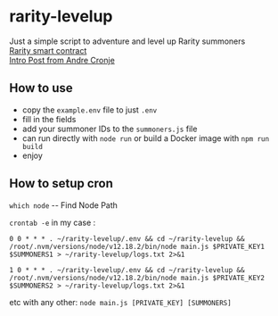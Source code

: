 # rarity-levelup

Just a simple script to adventure and level up Rarity summoners  
[Rarity smart contract](https://ftmscan.com/address/0xce761d788df608bd21bdd59d6f4b54b2e27f25bb#code)  
[Intro Post from Andre Cronje](https://andrecronje.medium.com/loot-rarity-d341faa4485c)

## How to use

-   copy the `example.env` file to just `.env`
-   fill in the fields
-   add your summoner IDs to the `summoners.js` file
-   can run directly with `node run` or build a Docker image with `npm run build`
-   enjoy


## How to setup cron

`which node` -- Find Node Path

`crontab -e` in my case :

`0 0 * * * . ~/rarity-levelup/.env && cd ~/rarity-levelup && /root/.nvm/versions/node/v12.18.2/bin/node main.js $PRIVATE_KEY1 $SUMMONERS1 > ~/rarity-levelup/logs.txt 2>&1`

`1 0 * * * . ~/rarity-levelup/.env && cd ~/rarity-levelup && /root/.nvm/versions/node/v12.18.2/bin/node main.js $PRIVATE_KEY2 $SUMMONERS2 > ~/rarity-levelup/logs.txt 2>&1`

etc with any other: `node main.js [PRIVATE_KEY] [SUMMONERS]`